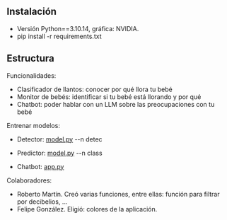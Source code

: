## Instalación
- Versión Python==3.10.14, gráfica: NVIDIA.
- pip install -r requirements.txt

## Estructura
Funcionalidades:
- Clasificador de llantos: conocer por qué llora tu bebé
- Monitor de bebés: identificar si tu bebé está llorando y por qué
- Chatbot: poder hablar con un LLM sobre las preocupaciones con tu bebé

Entrenar modelos:
- Detector: [model.py](model.py) --n detec
- Predictor: [model.py](model.py) --n class

- Chatbot: [app.py](app.py)

Colaboradores:
- Roberto Martín. Creó varias funciones, entre ellas: función para filtrar por decibelios, ...
- Felipe González. Eligió: colores de la aplicación.
